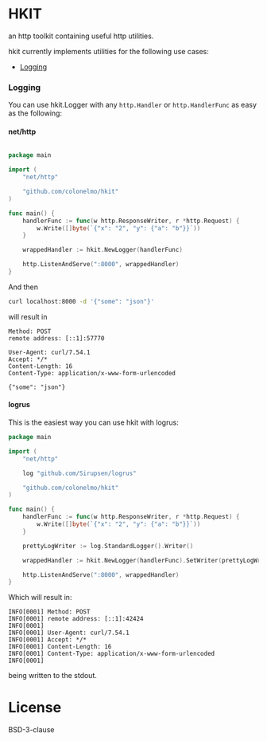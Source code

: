 # HKIT

an http toolkit containing useful http utilities.

hkit currently implements utilities for the following use cases:
- [Logging](#logging)

### <a name="logging"></a> Logging

You can use hkit.Logger with any `http.Handler` or `http.HandlerFunc` as easy as the following:
#### net/http
```go

package main

import (
	"net/http"

	"github.com/colonelmo/hkit"
)

func main() {
	handlerFunc := func(w http.ResponseWriter, r *http.Request) {
		w.Write([]byte(`{"x": "2", "y": {"a": "b"}}`))
	}

	wrappedHandler := hkit.NewLogger(handlerFunc)

	http.ListenAndServe(":8000", wrappedHandler)
}
```
And then
```bash
curl localhost:8000 -d '{"some": "json"}'
```

will result in
```
Method: POST
remote address: [::1]:57770

User-Agent: curl/7.54.1
Accept: */*
Content-Length: 16
Content-Type: application/x-www-form-urlencoded

{"some": "json"}
```

#### logrus
This is the easiest way you can use hkit with logrus:
```go
package main

import (
	"net/http"

	log "github.com/Sirupsen/logrus"

	"github.com/colonelmo/hkit"
)

func main() {
	handlerFunc := func(w http.ResponseWriter, r *http.Request) {
		w.Write([]byte(`{"x": "2", "y": {"a": "b"}}`))
	}

	prettyLogWriter := log.StandardLogger().Writer()

	wrappedHandler := hkit.NewLogger(handlerFunc).SetWriter(prettyLogWriter)

	http.ListenAndServe(":8000", wrappedHandler)
}
```

Which will result in:
```
INFO[0001] Method: POST
INFO[0001] remote address: [::1]:42424
INFO[0001]
INFO[0001] User-Agent: curl/7.54.1
INFO[0001] Accept: */*
INFO[0001] Content-Length: 16
INFO[0001] Content-Type: application/x-www-form-urlencoded
INFO[0001]
```

being written to the stdout.


# License

BSD-3-clause
